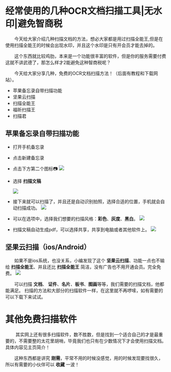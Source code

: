 <!--
 * @Author: your name
 * @Date: 2021-12-17 15:13:28
 * @LastEditTime: 2022-01-16 13:09:59
 * @LastEditors: your name
 * @Description: 打开koroFileHeader查看配置 进行设置: https://github.com/OBKoro1/koro1FileHeader/wiki/%E9%85%8D%E7%BD%AE
 * @FilePath: /Code/Markdown 源代码/2021.12.21 扫描文档/扫描文档.md
-->
# 经常使用的几种OCR文档扫描工具|无水印|避免智商税
&emsp;&emsp;今天给大家介绍几种扫描文档的方法，想必大家都是用过扫描全能王,但是在使用扫描全能王的时候会出现水印，并且这个水印是只有开会员才能去掉的。

&emsp;&emsp;这个东西就比较鸡肋，本来是一个功能很丰富的软件，但是你的服务需要付费这就不讲武德了，那怎么样才2能避免这种智商税呢？


&emsp;&emsp;今天给大家分享几种，免费的OCR文档扫描方法！（后面有教程和下载网站）。
- 苹果备忘录自带扫描功能
- 坚果云扫描
- 扫描全能王
- 福昕扫描王
- 扫描君
## 苹果备忘录自带扫描功能
- 打开手机备忘录
- 点击新建备忘录

- 点击下方第二个图标📷
![](https://mmbiz.qpic.cn/sz_mmbiz_jpg/WefE7OF5zK9ibm0Lb0adS08wYqzqWnJvnliaaQ4ibQCOYCtl6urVNRAbmhg4BUoXcic1PyhnN7VJiahD097WjEENwXQ/0?wx_fmt=jpeg)
- 选择 **扫描文稿**
  
   ![](https://mmbiz.qpic.cn/sz_mmbiz_jpg/WefE7OF5zK9ibm0Lb0adS08wYqzqWnJvnd8aobUAZpCgCbKLnY4PjdgXspWibuECRv15Y26M4mhzCDVibVUf9P0aA/0?wx_fmt=jpeg)
  
- 接下来就可以扫描了，并且还是自动识别拍照，选择合适的位置，手机就会自动扫描成功。
![](https://mmbiz.qpic.cn/sz_mmbiz_jpg/WefE7OF5zK9ibm0Lb0adS08wYqzqWnJvnBfNyLuvtlXHLChiapbcQG1OkvsRGQ6neYxeNNXt4pQ2wPSZm2Vw9ib5w/0?wx_fmt=jpeg)

- 可以在选项中，选择我们想要的扫描风格：**彩色**、**灰度**、**黑白**。
![](https://mmbiz.qpic.cn/sz_mmbiz_jpg/WefE7OF5zK9ibm0Lb0adS08wYqzqWnJvnVuMCwicCyRks3hkxUH5wnbc3Doic9aC4q3OxGpicJkH2u3YGUoWBeaOUQ/0?wx_fmt=jpeg)

- 扫描文稿自动生成pdf，可以选择共享，共享到电脑或者其他软件上。
![](https://mmbiz.qpic.cn/sz_mmbiz_jpg/WefE7OF5zK9ibm0Lb0adS08wYqzqWnJvnn13n3PWK4XABaofyxibN94egIeuaP6ibJicSf9LTBiac2CuJlSw8tGNBsw/0?wx_fmt=jpeg)


## 坚果云扫描（ios/Android）

&emsp;&emsp;如果不是ios系统，也没关系，小编发现了这个 **坚果云扫描**、功能一点也不输给 **扫描全能王**、并且还比 **扫描全能王** 简洁，没有广告也不用开通会员。完全免费。
![](https://mmbiz.qpic.cn/sz_mmbiz_jpg/WefE7OF5zK9ibm0Lb0adS08wYqzqWnJvn8ne76eaXTpuBNCdfunE1xlwQUlmibibbp8AShgU00Gd7h0XS9k13sCeg/0?wx_fmt=jpeg)

&emsp;&emsp;可以扫描 **文档**、 **证件**、**名片**、**板书**、**图画**等等，我们需要的扫描文档，他都能满足。
扫描的方法和大部分的扫描软件一样，在这里就不再啰嗦，如有需要的可以下载下来试试。

# 其他免费扫描软件
&emsp;&emsp; 其实网上还有很多扫描软件，数不胜数，但是找到一个适合自己的才是最重要的，不需要整的太花里胡哨，毕竟我们也只有在少数情况下才会使用扫描文档。具体内容见主页简介！

&emsp;&emsp;这种东西都是讲究 **刚需**，平常不用的时候没感觉，用的时候发现要找很久，所以有需要的小伙伴可以 **收藏** 一波！